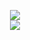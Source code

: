 



<p align="center">
    <img src="https://github-profile-summary-cards.vercel.app/api/cards/profile-details?username=unknownthedev&theme=github_dark" />
    <br />
    <img src="https://i.imgur.com/Q1pJK3K.png" />
</p>



